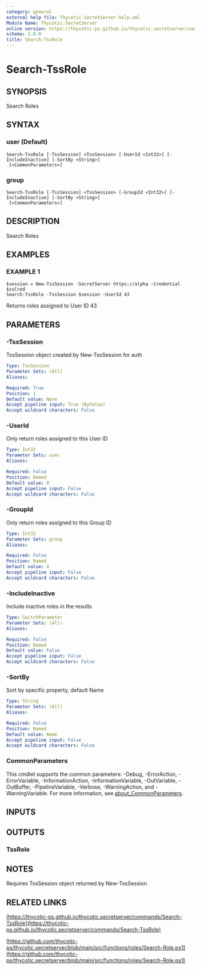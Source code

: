 ```yaml
---
category: general
external help file: Thycotic.SecretServer-help.xml
Module Name: Thycotic.SecretServer
online version: https://thycotic-ps.github.io/thycotic.secretserver/commands/Search-TssRole
schema: 2.0.0
title: Search-TssRole
---
```


# Search-TssRole

## SYNOPSIS
Search Roles

## SYNTAX

### user (Default)
```
Search-TssRole [-TssSession] <TssSession> [-UserId <Int32>] [-IncludeInactive] [-SortBy <String>]
 [<CommonParameters>]
```

### group
```
Search-TssRole [-TssSession] <TssSession> [-GroupId <Int32>] [-IncludeInactive] [-SortBy <String>]
 [<CommonParameters>]
```

## DESCRIPTION
Search Roles

## EXAMPLES

### EXAMPLE 1
```
$session = New-TssSession -SecretServer https://alpha -Credential $ssCred
Search-TssRole -TssSession $session -UserId 43
```

Returns roles assigned to User ID 43

## PARAMETERS

### -TssSession
TssSession object created by New-TssSession for auth

```yaml
Type: TssSession
Parameter Sets: (All)
Aliases:

Required: True
Position: 1
Default value: None
Accept pipeline input: True (ByValue)
Accept wildcard characters: False
```

### -UserId
Only return roles assigned to this User ID

```yaml
Type: Int32
Parameter Sets: user
Aliases:

Required: False
Position: Named
Default value: 0
Accept pipeline input: False
Accept wildcard characters: False
```

### -GroupId
Only return roles assigned to this Group ID

```yaml
Type: Int32
Parameter Sets: group
Aliases:

Required: False
Position: Named
Default value: 0
Accept pipeline input: False
Accept wildcard characters: False
```

### -IncludeInactive
Include inactive roles in the results

```yaml
Type: SwitchParameter
Parameter Sets: (All)
Aliases:

Required: False
Position: Named
Default value: False
Accept pipeline input: False
Accept wildcard characters: False
```

### -SortBy
Sort by specific property, default Name

```yaml
Type: String
Parameter Sets: (All)
Aliases:

Required: False
Position: Named
Default value: Name
Accept pipeline input: False
Accept wildcard characters: False
```

### CommonParameters
This cmdlet supports the common parameters: -Debug, -ErrorAction, -ErrorVariable, -InformationAction, -InformationVariable, -OutVariable, -OutBuffer, -PipelineVariable, -Verbose, -WarningAction, and -WarningVariable. For more information, see [about_CommonParameters](http://go.microsoft.com/fwlink/?LinkID=113216).

## INPUTS

## OUTPUTS

### TssRole
## NOTES
Requires TssSession object returned by New-TssSession

## RELATED LINKS

[https://thycotic-ps.github.io/thycotic.secretserver/commands/Search-TssRole](https://thycotic-ps.github.io/thycotic.secretserver/commands/Search-TssRole)

[https://github.com/thycotic-ps/thycotic.secretserver/blob/main/src/functions/roles/Search-Role.ps1](https://github.com/thycotic-ps/thycotic.secretserver/blob/main/src/functions/roles/Search-Role.ps1)

